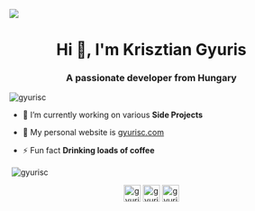 ![](https://user-images.githubusercontent.com/5880908/92062256-48ad8580-ed66-11ea-8e47-c2d8bfc51891.png)
<h1 align="center">Hi 👋, I'm Krisztian Gyuris</h1>
<h3 align="center">A passionate developer from Hungary</h3>

<p align="left"> <img src="https://komarev.com/ghpvc/?username=gyurisc" alt="gyurisc" /> </p>

- 🔭 I’m currently working on various **Side Projects**

- 📝 My personal website is [gyurisc.com](https://www.gyurisc.com/)

- ⚡ Fun fact **Drinking loads of coffee**


<p>&nbsp;<img align="center" src="https://github-readme-stats.vercel.app/api?username=gyurisc&show_icons=true" alt="gyurisc" /></p>

<p align="center">
<a href="https://dev.to/gyurisc" target="blank"><img align="center" src="https://cdn.jsdelivr.net/npm/simple-icons@3.0.1/icons/dev-dot-to.svg" alt="gyurisc" height="30" width="30" /></a>
<a href="https://twitter.com/gyurisc" target="blank"><img align="center" src="https://cdn.jsdelivr.net/npm/simple-icons@3.0.1/icons/twitter.svg" alt="gyurisc" height="30" width="30" /></a>
<a href="https://stackoverflow.com/users/gyurisc" target="blank"><img align="center" src="https://cdn.jsdelivr.net/npm/simple-icons@3.0.1/icons/stackoverflow.svg" alt="gyurisc" height="30" width="30" /></a>
</p>
